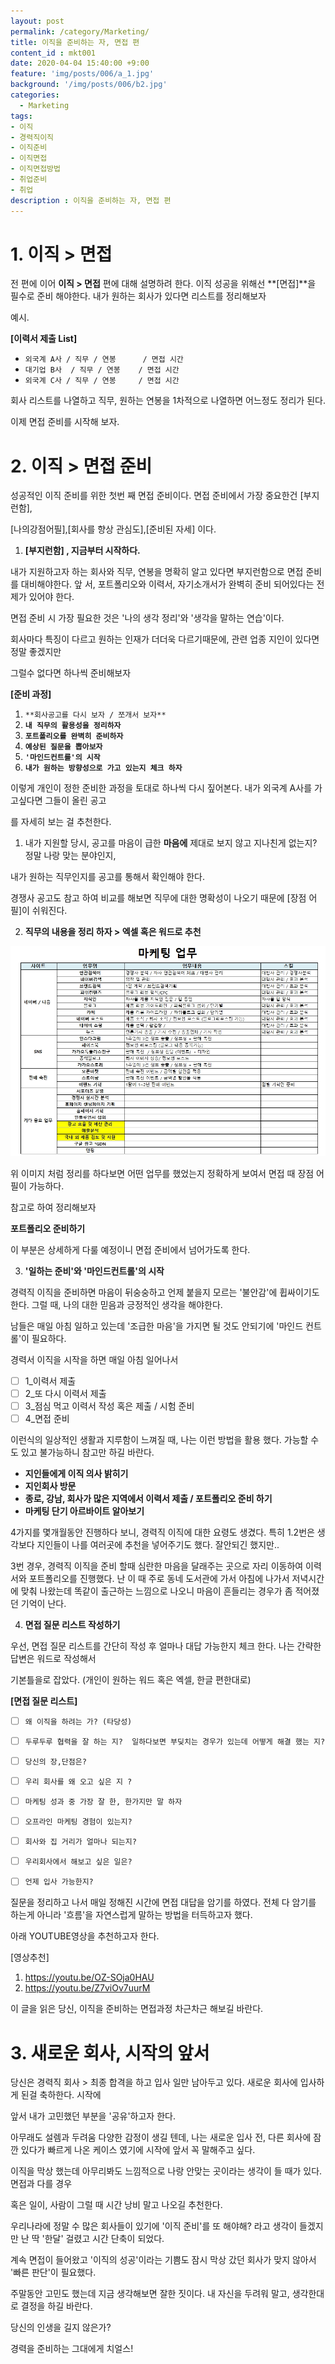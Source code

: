 ```yaml
---
layout: post
permalink: /category/Marketing/
title: 이직을 준비하는 자, 면접 편
content_id : mkt001
date: 2020-04-04 15:40:00 +9:00
feature: 'img/posts/006/a_1.jpg'
background: '/img/posts/006/b2.jpg'
categories:
  - Marketing
tags:
- 이직
- 경력직이직
- 이직준비
- 이직면접
- 이직면접방법
- 취업준비
- 취업  
description : 이직을 준비하는 자, 면접 편
---
```


# **1.**  이직 > 면접

전 편에 이어 **이직 > 면접** 편에 대해 설명하려 한다. 이직 성공을 위해선 **[면접]**을 필수로 준비 해야한다.  내가 원하는 회사가 있다면  리스트를 정리해보자



예시.

**[이력서 제출 List]**

- `외국계 A사 / 직무 / 연봉      / 면접 시간`  
- `대기업 B사  / 직무 / 연봉    / 면접 시간`
- `외국계 C사 / 직무 / 연봉     / 면접 시간`



회사 리스트를 나열하고 직무, 원하는 연봉을 1차적으로 나열하면 어느정도 정리가 된다.

이제 면접 준비를 시작해 보자.





#  2.  이직 > 면접 준비

성공적인 이직 준비를 위한 첫번 째 면접 준비이다.  면접 준비에서 가장 중요한건 [부지런함],

[나의강점어필],[회사를 향상 관심도],[준비된 자세] 이다.



1.  **[부지런함] , 지금부터 시작하다.**

내가 지원하고자 하는 회사와 직무, 연봉을 명확히 알고 있다면 부지런함으로 면접 준비를 대비해야한다. 앞 서, 포트폴리오와 이력서, 자기소개서가 완벽히 준비 되어있다는 전제가 있어야 한다.

면접 준비 시 가장 필요한 것은 '나의 생각 정리'와 '생각을 말하는 연습'이다.

회사마다 특징이 다르고 원하는 인재가 더더욱 다르기때문에, 관련 업종 지인이 있다면 정말 좋겠지만

그럴수 없다면 하나씩 준비해보자



**[준비 과정]**

1. `**회사공고를 다시 보자 / 쪼개서 보자**`
2. **``내 직무의 활용성을 정리하자``**
3. **``포트폴리오를 완벽히 준비하자``**
4. **``예상된 질문을 뽑아보자``**
5. **``'마인드컨트롤'의 시작``**
6. **``내가 원하는 방향성으로 가고 있는지 체크 하자``**



이렇게 개인이 정한 준비한 과정을 토대로 하나씩 다시 짚어본다. 내가 외국계 A사를 가고싶다면 그들이 올린 공고

를 자세히 보는 걸 추천한다.

1) 내가 지원할 당시, 공고를 마음이 급한 **마음에** 제대로 보지 않고 지나친게 없는지? 정말 나랑 맞는 분야인지,

내가 원하는 직무인지를 공고를 통해서 확인해야 한다.

경쟁사 공고도 참고 하여 비교를 해보면 직무에 대한 명확성이 나오기 때문에 [장점 어필]이 쉬워진다.



2. **직무의 내용을 정리 하자 > 엑셀 혹은 워드로 추천**

![표](/img/posts/006/c1.jpg)



위 이미지 처럼 정리를 하다보면 어떤 업무를 했었는지 정확하게 보여서 면접 때 장점 어필이 가능하다.

참고로 하여 정리해보자



**포트폴리오 준비하기**

이 부분은 상세하게 다룰 예정이니 면접 준비에서 넘어가도록 한다.



3. **'일하는 준비'와 '마인드컨트롤'의 시작**

경력직 이직을 준비하면 마음이 뒤숭숭하고 언제 붙을지 모르는 '불안감'에 휩싸이기도 한다. 그럴 때, 나의 대한 믿음과 긍정적인 생각을 해야한다.

남들은 매일 아침 일하고 있는데 '조급한 마음'을 가지면 될 것도 안되기에 '마인드 컨트롤'이 필요하다.

경력서 이직을 시작을 하면 매일 아침 일어나서



- [ ] 1_이력서 제출
- [ ] 2_또 다시 이력서 제출
- [ ] 3_점심 먹고 이력서 작성 혹은 제출 / 시험 준비
- [ ] 4_면접 준비

이런식의 일상적인 생활과 지루함이 느껴질 때, 나는 이런 방법을 활용 했다. 가능할 수도 있고 불가능하니 참고만 하길 바란다.



- **지인들에게 이직 의사 밝히기**
- **지인회사 방문**
- **종로, 강남, 회사가 많은 지역에서 이력서 제출 / 포트폴리오 준비 하기**
- **마케팅 단기 아르바이트 알아보기**



4가지를 몇개월동안 진행하다 보니, 경력직 이직에 대한 요령도 생겼다. 특히 1.2번은 생각보다 지인들이 나를 여러곳에 추천을 넣어주기도 했다. 잘안되긴 했지만..

3번 경우, 경력직 이직을 준비 할때 심란한 마음을 달래주는 곳으로 자리 이동하여 이력서와 포트폴리오를 진행했다. 난 이 때 주로 동네 도서관에 가서 아침에 나가서 저녁시간에 맞춰 나왔는데 똑같이 출근하는 느낌으로 나오니 마음이 흔들리는 경우가 좀 적어졌던 기억이 난다.



4. **면접 질문 리스트 작성하기**

우선, 면접 질문 리스트를 간단히 작성 후 얼마나 대답 가능한지 체크 한다. 나는 간략한 답변은 워드로 작성해서

기본틀을로 잡았다. (개인이 원하는 워드 혹은 엑셀, 한글 편한대로)



**[면접 질문 리스트]**

- [ ] `왜 이직을 하려는 가? (타당성)`

- [ ] `두루두루 협력을 잘 하는 지?  일하다보면 부딪치는 경우가 있는데 어떻게 해결 했는 지?`

- [ ] `당신의 장,단점은?`

- [ ] `우리 회사를 왜 오고 싶은 지 ?`

- [ ] `마케팅 성과 중 가장 잘 한, 한가지만 말 하자`

- [ ] `오프라인 마케팅 경험이 있는지?`

- [ ] `회사와 집 거리가 얼마나 되는지?`

- [ ]  `우리회사에서 해보고 싶은 일은?`
- [ ]  `언제 입사 가능한지?`



질문을 정리하고 나서 매일 정해진 시간에 면접 대답을 암기를 하였다. 전체 다 암기를 하는게 아니라 '흐름'을 자연스럽게 말하는 방법을 터득하고자 했다.



아래 YOUTUBE영상을 추천하고자 한다.



[영상추천]

1.  https://youtu.be/OZ-SOja0HAU
2. https://youtu.be/Z7viOv7uurM



이 글을 읽은 당신, 이직을 준비하는 면접과정 차근차근 해보길 바란다.



# 3. 새로운 회사, 시작의 앞서

당신은 경력직 회사 > 최종 합격을 하고 입사 일만 남아두고 있다. 새로운 회사에 입사하게 된걸 축하한다. 시작에

앞서 내가 고민했던 부분을 '공유'하고자 한다.

아무래도 설렘과 두려움 다양한 감정이 생길 텐데, 나는 새로운 입사 전, 다른 회사에 잠깐 있다가 빠르게 나온 케이스 였기에 시작에 앞서 꼭 말해주고 싶다.



이직을 막상 했는데 아무리봐도 느낌적으로 나랑 안맞는 곳이라는 생각이 들 때가 있다. 면접과 다를 경우

혹은 일이, 사람이 그럴 때 시간 낭비 말고 나오길 추천한다.

우리나라에 정말 수 많은 회사들이 있기에 '이직 준비'를 또 해야해? 라고 생각이 들겠지만 난 딱 '한달' 걸렸고 시간 단축이 되었다.

계속 면접이 들어왔고 '이직의 성공'이라는 기쁨도 잠시 막상 갔던 회사가 맞지 않아서 '빠른 판단'이 필요했다.

주말동안 고민도 했는데 지금 생각해보면 잘한 짓이다. 내 자신을 두려워 말고, 생각한대로 결정을 하길 바란다.



당신의 인생을 길지 않은가?

경력을 준비하는 그대에게 치얼스!

